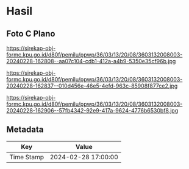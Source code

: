 # Hasil

## Foto C Plano

https://sirekap-obj-formc.kpu.go.id/d80f/pemilu/ppwp/36/03/13/20/08/3603132008003-20240228-162808--aa07c104-cdb1-412a-a4b9-5350e35cf96b.jpg

https://sirekap-obj-formc.kpu.go.id/d80f/pemilu/ppwp/36/03/13/20/08/3603132008003-20240228-162837--010d456e-46e5-4efd-963c-85908f877ce2.jpg

https://sirekap-obj-formc.kpu.go.id/d80f/pemilu/ppwp/36/03/13/20/08/3603132008003-20240228-162906--57fb4342-92e9-417a-9624-4776b6530bf8.jpg


## Metadata

| Key        | Value               |
| ---------- | ------------------- |
| Time Stamp | 2024-02-28 17:00:00 |



